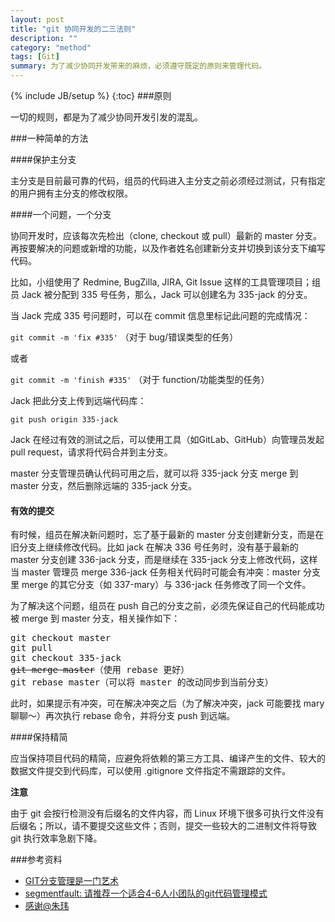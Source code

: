 ```yaml
---
layout: post
title: "git 协同开发的二三法则"
description: ""
category: "method"
tags: [Git]
summary: 为了减少协同开发带来的麻烦，必须遵守既定的原则来管理代码。
---
```

{% include JB/setup %}
{:toc}
###原则

一切的规则，都是为了减少协同开发引发的混乱。


###一种简单的方法

####保护主分支

主分支是目前最可靠的代码，组员的代码进入主分支之前必须经过测试，只有指定的用户拥有主分支的修改权限。

####一个问题，一个分支

协同开发时，应该每次先检出（clone, checkout 或 pull）最新的 master 分支。再按要解决的问题或新增的功能，以及作者姓名创建新分支并切换到该分支下编写代码。

比如，小组使用了 Redmine, BugZilla, JIRA, Git Issue 这样的工具管理项目；组员 Jack 被分配到 335 号任务，那么，Jack 可以创建名为 335-jack 的分支。

当 Jack 完成 335 号问题时，可以在 commit 信息里标记此问题的完成情况：

`git commit -m 'fix #335'` （对于 bug/错误类型的任务）

或者

`git commit -m 'finish #335'` （对于 function/功能类型的任务）

Jack 把此分支上传到远端代码库：

`git push origin 335-jack`

Jack 在经过有效的测试之后，可以使用工具（如GitLab、GitHub）向管理员发起 pull request，请求将代码合并到主分支。

master 分支管理员确认代码可用之后，就可以将 335-jack 分支 merge 到 master 分支，然后删除远端的 335-jack 分支。

#### 有效的提交

有时候，组员在解决新问题时，忘了基于最新的 master 分支创建新分支，而是在旧分支上继续修改代码。比如 jack 在解决 336 号任务时，没有基于最新的 master 分支创建 336-jack 分支，而是继续在 335-jack 分支上修改代码，这样当 master 管理员 merge 336-jack 任务相关代码时可能会有冲突：master 分支里 merge 的其它分支（如 337-mary）与 336-jack 任务修改了同一个文件。

为了解决这个问题，组员在 push 自己的分支之前，必须先保证自己的代码能成功被 merge 到 master 分支，相关操作如下：

<pre>
git checkout master
git pull
git checkout 335-jack
<strike>git merge master</strike>（使用 rebase 更好）
git rebase master（可以将 master 的改动同步到当前分支）
</pre>

此时，如果提示有冲突，可在解决冲突之后（为了解决冲突，jack 可能要找 mary 聊聊～）再次执行 rebase 命令，并将分支 push 到远端。

####保持精简

应当保持项目代码的精简，应避免将依赖的第三方工具、编译产生的文件、较大的数据文件提交到代码库，可以使用 .gitignore 文件指定不需跟踪的文件。

**注意**

由于 git 会按行检测没有后缀名的文件内容，而 Linux 环境下很多可执行文件没有后缀名；所以，请不要提交这些文件；否则，提交一些较大的二进制文件将导致 git 执行效率急剧下降。

###参考资料

* [GIT分支管理是一门艺术](http://roclinux.cn/?p=2129)
* [segmentfault: 请推荐一个适合4-6人小团队的git代码管理模式](http://segmentfault.com/q/1010000000349610)
* [感谢@朱玮](http://blog.zuuii.com/)

